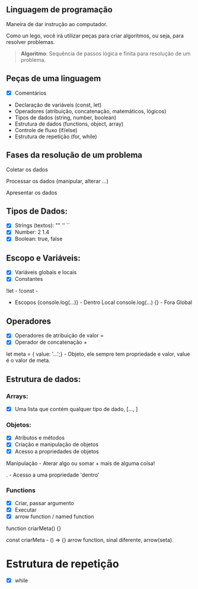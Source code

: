 ## Linguagem de programação

Maneira de dar instrução ao computador.

Como un lego, você irá utilizar peças para criar algoritmos, ou seja, para resolver problemas.

> **Algoritmo**: Sequência de passos lógica e finita para resolução de um problema.

## Peças de uma linguagem

- [x] Comentários
- Declaração de variáveis (const, let)
- Operadores (atribuição, concatenação, matemáticos, lógicos)
- Tipos de dados (string, number, boolean) 
- Estrutura de dados (functions, object, array)
- Controle de fluxo (if/else)
- Estrutura de repetição (for, while)

## Fases da resolução de um problema

Coletar os dados

Processar os dados (manipular, alterar ...)

Apresentar os dados

## Tipos de Dados:

- [x] Strings (textos): "" '' ``
- [x] Number: 2 1.4
- [x] Boolean: true, false

## Escopo e Variáveis:

- [x] Variáveis globais e locais
- [x] Constantes

!let - 
!const -

* Escopos
{console.log(...)} - Dentro Local
console.log(...) {} - Fora Global 

## Operadores

- [x] Operadores de atribuição de valor =
- [x] Operador de concatenação +

let meta = { value: '...';} - Objeto, ele sempre tem propriedade e valor, value é o valor de meta.

## Estrutura de dados:

### Arrays:

- [x] Uma lista que contém qualquer tipo de dado, [..., ]

### Objetos:

- [x] Atributos e métodos
- [x] Criação e manipulação de objetos
- [x] Acesso a propriedades de objetos

Manipulação - Aterar algo ou somar + mais de alguma coisa! 

. - Acesso a uma propriedade 'dentro'

### Functions

- [x] Criar, passar argumento
- [x] Executar
- [x] arrow function / named function

function criarMeta() {}

const criarMeta - () => {} arrow function, sinal diferente, arrow(seta).

# Estrutura de repetição

- [x] while


